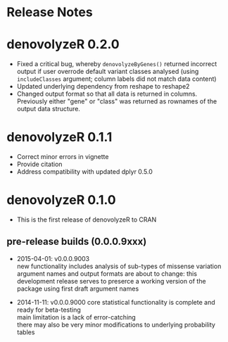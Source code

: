 # Release Notes  

# denovolyzeR 0.2.0  

- Fixed a critical bug, whereby `denovolyzeByGenes()` returned incorrect output if user overrode default variant classes analysed (using `includeClasses` argument; column labels did not match data content)  
- Updated underlying dependency from reshape to reshape2  
- Changed output format so that all data is returned in columns.  Previously either "gene" or "class" was returned as rownames of the output data structure.  

# denovolyzeR 0.1.1  

- Correct minor errors in vignette  
- Provide citation  
- Address compatibility with updated dplyr 0.5.0

# denovolyzeR 0.1.0  

- This is the first release of denovolyzeR to CRAN  

## pre-release builds (0.0.0.9xxx)  

- 2015-04-01: v0.0.0.9003  
new functionality includes analysis of sub-types of missense variation  
argument names and output formats are about to change: this development release serves to preserce a working version of the package using first draft argument names  

- 2014-11-11: v0.0.0.9000
core statistical functionality is complete and ready for beta-testing  
main limitation is a lack of error-catching  
there may also be very minor modifications to underlying probability tables  
